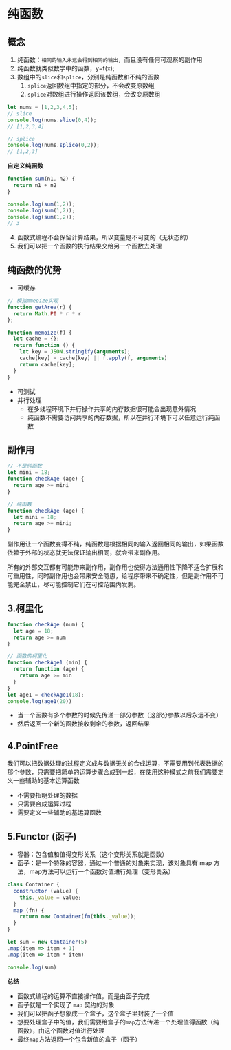 <!--
 * @Description: 不积跬步，无以至千里
 * @version: 0.0.1
 * @Company: 
 * @Author: 林深
 * @Date: 2022-04-05 17:25:12
 * @LastEditors: 林深
 * @LastEditTime: 2022-04-06 20:56:24
-->
# 纯函数

## 概念

1. 纯函数：```相同的输入永远会得到相同的输出```，而且没有任何可观察的副作用
2. 纯函数就类似数学中的函数，y=f(x);
3. 数组中的```slice```和```splice```，分别是纯函数和不纯的函数
   1. ```splice```返回数组中指定的部分，不会改变原数组
   2. ```splice```对数组进行操作返回该数组，会改变原数组

```js
let nums = [1,2,3,4,5];
// slice
console.log(nums.slice(0,4));
// [1,2,3,4]

// splice
console.log(nums.splice(0,2));
// [1,2,3]

```

__自定义纯函数__

```js
function sum(n1, n2) {
  return n1 + n2
}

console.log(sum(1,2));
console.log(sum(1,2));
console.log(sum(1,2));
// 3
```

4. 函数式编程不会保留计算结果，所以变量是不可变的（无状态的）
5. 我们可以把一个函数的执行结果交给另一个函数去处理

## 纯函数的优势

+ 可缓存
```js
// 模拟mmeoize实现
function getArea(r) {
  return Math.PI * r * r
};

function memoize(f) {
  let cache = {};
  return function () {
    let key = JSON.stringify(arguments);
    cache[key] = cache[key] || f.apply(f, arguments)
    return cache[key];
  }
}
```

+ 可测试
+ 并行处理
  + 在多线程环境下并行操作共享的内存数据很可能会出现意外情况
  + 纯函数不需要访问共享的内存数据，所以在并行环境下可以任意运行纯函数

## 副作用

```js
// 不是纯函数
let mini = 18;
function checkAge (age) {
  return age >= mini
}

// 纯函数
function checkAge (age) {
  let mini = 18;
  return age >= mini;
}
```

副作用让一个函数变得不纯，纯函数是根据相同的输入返回相同的输出，如果函数依赖于外部的状态就无法保证输出相同，就会带来副作用。


所有的外部交互都有可能带来副作用，副作用也使得方法通用性下降不适合扩展和可重用性，同时副作用也会带来安全隐患，给程序带来不确定性，但是副作用不可能完全禁止，尽可能控制它们在可控范围内发剩。

## 3.柯里化

```js
function checkAge (num) {
  let age = 18;
  return age >= num
}

// 函数的柯里化
function checkAge1 (min) {
  return function (age) {
    return age >= min
  }
}
let age1 = checkAge1(18);
console.log(age1(20))
```

+ 当一个函数有多个参数的时候先传递一部分参数（这部分参数以后永远不变）
+ 然后返回一个新的函数接收剩余的参数，返回结果

## 4.PointFree

我们可以把数据处理的过程定义成与数据无关的合成运算，不需要用到代表数据的那个参数，只需要把简单的运算步骤合成到一起，在使用这种模式之前我们需要定义一些辅助的基本运算函数

+ 不需要指明处理的数据
+ 只需要合成运算过程
+ 需要定义一些辅助的基运算函数

## 5.Functor (函子)

+ 容器：包含值和值得变形关系（这个变形关系就是函数）
+ 函子：是一个特殊的容器，通过一个普通的对象来实现，该对象具有 map 方法，map方法可以运行一个函数对值进行处理（变形关系）

```js
class Container {
  constructor (value) {
    this._value = value;
  }
  map (fn) {
    return new Container(fn(this._value));
  }
}

let sum = new Container(5)
.map(item => item + 1)
.map(item => item * item)

console.log(sum)
```

__总结__

+ 函数式编程的运算不直接操作值，而是由函子完成
+ 函子就是一个实现了 ```map``` 契约的对象
+ 我们可以把函子想象成一个盒子，这个盒子里封装了一个值
+ 想要处理盒子中的值，我们需要给盒子的```map```方法传递一个处理值得函数（纯函数），由这个函数对值进行处理
+ 最终```map```方法返回一个包含新值的盒子（函子）
